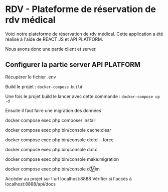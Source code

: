 # RDV - Plateforme de réservation de rdv médical

Voici notre plateforme de réservation de rdv médical. Cette application a été réalisé à l'aide de 
REACT JS et API PLATFORM.

Nous avons donc une partie client et server.

## Configurer la partie server API PLATFORM

Récupérer le fichier .env

Build le projet : `docker-compose build`

Une fois le projet build le lancer avec cette commande : `docker-compose up -d`

Ensuite il faut faire une migration des données 

docker compose exec php composer install

docker compose exec php bin/console cache:clear

docker compose exec php bin/console d:d:d --force

docker compose exec php bin/console d:d:c

docker compose exec php bin/console make:migration

docker compose exec php bin/console d:m:m

Accéder au projet sur l'url localhost:8888
Vérifier si l'accès à localhost:8888/api/docs



